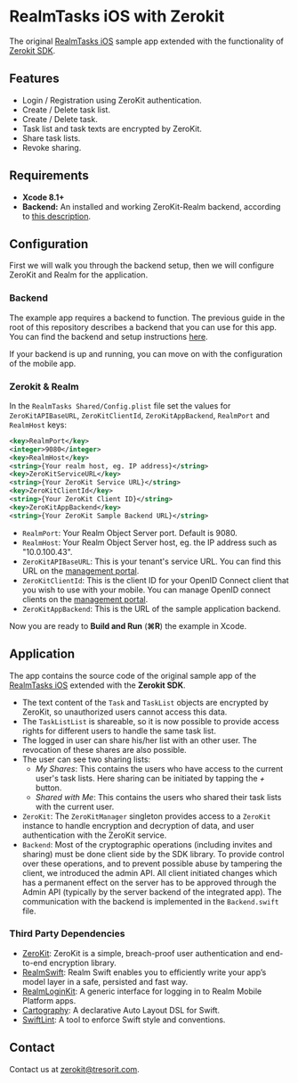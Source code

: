# RealmTasks iOS with Zerokit
The original [RealmTasks iOS](https://github.com/realm-demos/realm-tasks/tree/master/RealmTasks%20Apple) sample app extended with the functionality of [Zerokit SDK](https://github.com/tresorit/ZeroKit-iOS-SDK).

## Features
* Login / Registration using ZeroKit authentication.
* Create / Delete task list.
* Create / Delete task.
* Task list and task texts are encrypted by ZeroKit.
* Share task lists.
* Revoke sharing.

## Requirements
  - **Xcode 8.1+**
  - **Backend:** An installed and working ZeroKit-Realm backend, according to [this description](https://github.com/tresorit/ZeroKit-Realm-encrypted-tasks).

## Configuration
First we will walk you through the backend setup, then we will configure ZeroKit and Realm for the application.

### Backend
The example app requires a backend to function. The previous guide in the root of this repository describes a backend that you can use for this app. You can find the backend and setup instructions [here](https://github.com/tresorit/ZeroKit-Realm-encrypted-tasks).

If your backend is up and running, you can move on with the configuration of the mobile app.

### Zerokit & Realm

In the `RealmTasks Shared/Config.plist` file set the values for `ZeroKitAPIBaseURL`, `ZeroKitClientId`, `ZeroKitAppBackend`, `RealmPort` and `RealmHost` keys:

```xml
<key>RealmPort</key>
<integer>9080</integer>
<key>RealmHost</key>
<string>{Your realm host, eg. IP address}</string>
<key>ZeroKitServiceURL</key>
<string>{Your ZeroKit Service URL}</string>
<key>ZeroKitClientId</key>
<string>{Your ZeroKit Client ID}</string>
<key>ZeroKitAppBackend</key>
<string>{Your ZeroKit Sample Backend URL}</string>
```

- `RealmPort`: Your Realm Object Server port. Default is 9080.
- `RealmHost`: Your Realm Object Server host, eg. the IP address such as "10.0.100.43".
- `ZeroKitAPIBaseURL`: This is your tenant's service URL. You can find this URL on the [management portal](https://manage.tresorit.io).
- `ZeroKitClientId`: This is the client ID for your OpenID Connect client that you wish to use with your mobile. You can manage OpenID connect clients on the [management portal](https://manage.tresorit.io).
- `ZeroKitAppBackend`: This is the URL of the sample application backend.

Now you are ready to **Build and Run** (**⌘R**) the example in Xcode.

## Application

The app contains the source code of the original sample app of the [RealmTasks iOS](https://github.com/realm-demos/realm-tasks/tree/master/RealmTasks%20Apple) extended with the **Zerokit SDK**.

* The text content of the `Task` and `TaskList` objects are encrypted by ZeroKit, so unauthorized users cannot access this data.
* The `TaskListList` is shareable, so it is now possible to provide access rights for different users to handle the same task list.
* The logged in user can share his/her list with an other user. The revocation of these shares are also possible.
* The user can see two sharing lists:
  * *My Shares*: This contains the users who have access to the current user's task lists. Here sharing can be initiated by tapping the *+* button.
  * *Shared with Me*: This contains the users who shared their task lists with the current user.
* `ZeroKit`: The `ZeroKitManager` singleton provides access to a `ZeroKit` instance to handle encryption and decryption of data, and user authentication with the ZeroKit service.
* `Backend`: Most of the cryptographic operations (including invites and sharing) must be done client side by the SDK library. To provide control over these operations, and to prevent possible abuse by tampering the client, we introduced the admin API. All client initiated changes which has a permanent effect on the server has to be approved through the Admin API (typically by the server backend of the integrated app). The communication with the backend is implemented in the `Backend.swift` file.

### Third Party Dependencies
- [ZeroKit](https://github.com/tresorit/ZeroKit-iOS-SDK): ZeroKit is a simple, breach-proof user authentication and end-to-end encryption library.
- [RealmSwift](https://github.com/realm/realm-cocoa/tree/master/RealmSwift): Realm Swift enables you to efficiently write your app’s model layer in a safe, persisted and fast way.
- [RealmLoginKit](https://github.com/realm-demos/realm-loginkit): A generic interface for logging in to Realm Mobile Platform apps.
- [Cartography](https://github.com/robb/Cartography): A declarative Auto Layout DSL for Swift.
- [SwiftLint](https://github.com/realm/SwiftLint): A tool to enforce Swift style and conventions.

## Contact

Contact us at [zerokit@tresorit.com](mailto:zerokit@tresorit.com).
